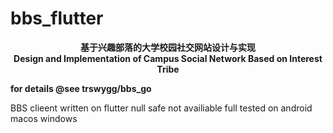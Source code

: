 # bbs_flutter

<center><b>基于兴趣部落的大学校园社交网站设计与实现</b></center>

<center><b>Design and Implementation of Campus Social Network Based on Interest Tribe</b></center>

**for details @see trswygg/bbs_go**

BBS clieent written on flutter
null safe not availiable
full tested on android macos windows
